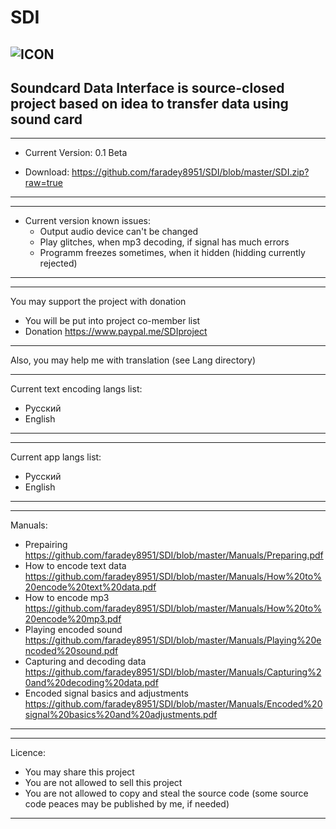 # SDI 
![ICON](https://i112.fastpic.ru/big/2020/0527/15/8ee92ed9e628774e94b9de0538401315.png)
-----------------------------
Soundcard Data Interface is source-closed project based on idea to transfer data using sound card
-----------------------------

-----------------------------
* Current Version: 0.1 Beta
- Download: https://github.com/faradey8951/SDI/blob/master/SDI.zip?raw=true
-----------------------------

-----------------------------
* Current version known issues:
  - Output audio device can't be
  changed
  - Play glitches, when mp3 decoding,
  if signal has much errors
  - Programm freezes sometimes, when
  it hidden (hidding currently rejected)
-----------------------------

-----------------------------
You may support the project with donation
- You will be put into project co-member list
- Donation https://www.paypal.me/SDIproject
-----------------------------

Also, you may help me with translation (see Lang directory)

-----------------------------
Current text encoding langs list:
- Русский
- English
-----------------------------

-----------------------------
Current app langs list:
- Русский
- English
-----------------------------

-----------------------------
Manuals:
- Prepairing https://github.com/faradey8951/SDI/blob/master/Manuals/Preparing.pdf
- How to encode text data https://github.com/faradey8951/SDI/blob/master/Manuals/How%20to%20encode%20text%20data.pdf
- How to encode mp3 https://github.com/faradey8951/SDI/blob/master/Manuals/How%20to%20encode%20mp3.pdf
- Playing encoded sound https://github.com/faradey8951/SDI/blob/master/Manuals/Playing%20encoded%20sound.pdf
- Capturing and decoding data https://github.com/faradey8951/SDI/blob/master/Manuals/Capturing%20and%20decoding%20data.pdf
- Encoded signal basics and adjustments https://github.com/faradey8951/SDI/blob/master/Manuals/Encoded%20signal%20basics%20and%20adjustments.pdf
-----------------------------

-----------------------------
Licence:
- You may share this project
- You are not allowed to sell this project
- You are not allowed to copy and steal the source code (some source code peaces may be published by me, if needed)
-----------------------------
